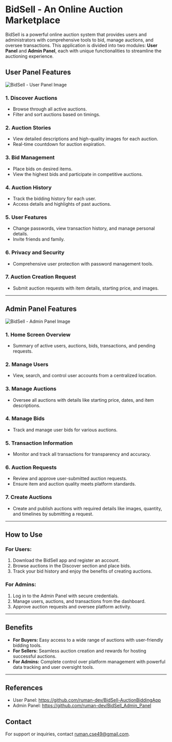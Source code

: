 # BidSell - An Online Auction Marketplace

BidSell is a powerful online auction system that provides users and administrators with comprehensive tools to bid, manage auctions, and oversee transactions. This application is divided into two modules: **User Panel** and **Admin Panel**, each with unique functionalities to streamline the auctioning experience.

## User Panel Features

![BidSell - User Panel Image](https://github.com/user-attachments/assets/2d54dc08-d849-4dbc-b4af-5ea6ebf8d6c8)


### 1. **Discover Auctions**

- Browse through all active auctions.
- Filter and sort auctions based on timings.

### 2. **Auction Stories**

- View detailed descriptions and high-quality images for each auction.
- Real-time countdown for auction expiration.

### 3. **Bid Management**

- Place bids on desired items.
- View the highest bids and participate in competitive auctions.

### 4. **Auction History**

- Track the bidding history for each user.
- Access details and highlights of past auctions.

### 5. **User Features**

- Change passwords, view transaction history, and manage personal details.
- Invite friends and family.

### 6. **Privacy and Security**

- Comprehensive user protection with password management tools.

### 7. **Auction Creation Request**

- Submit auction requests with item details, starting price, and images.

---

## Admin Panel Features

![BidSell - Admin Panel Image](https://github.com/user-attachments/assets/4cc3ea52-371c-47c7-a8a8-f48f59ad2e7a)

### 1. **Home Screen Overview**

- Summary of active users, auctions, bids, transactions, and pending requests.

### 2. **Manage Users**

- View, search, and control user accounts from a centralized location.

### 3. **Manage Auctions**

- Oversee all auctions with details like starting price, dates, and item descriptions.

### 4. **Manage Bids**

- Track and manage user bids for various auctions.

### 5. **Transaction Information**

- Monitor and track all transactions for transparency and accuracy.

### 6. **Auction Requests**

- Review and approve user-submitted auction requests.
- Ensure item and auction quality meets platform standards.

### 7. **Create Auctions**

-  Create and publish auctions with required details like images, quantity, and timelines by submitting a request.

---

## How to Use

### For Users:

1. Download the BidSell app and register an account.
2. Browse auctions in the Discover section and place bids.
3. Track your bid history and enjoy the benefits of creating auctions.

### For Admins:

1. Log in to the Admin Panel with secure credentials.
2. Manage users, auctions, and transactions from the dashboard.
3. Approve auction requests and oversee platform activity.

---

## Benefits

- **For Buyers:** Easy access to a wide range of auctions with user-friendly bidding tools.
- **For Sellers:** Seamless auction creation and rewards for hosting successful auctions.
- **For Admins:** Complete control over platform management with powerful data tracking and user oversight tools.

---

## References

- User Panel:   https://github.com/ruman-dev/BidSell-AuctionBiddingApp
- Admin Panel:  https://github.com/ruman-dev/BidSell_Admin_Panel

## Contact

For support or inquiries, contact [ruman.cse49@gmail.com](mailto\:ruman.cse49@gmail.com).

